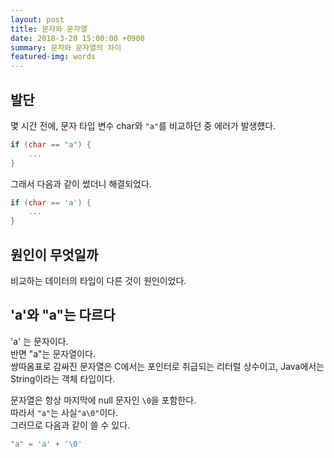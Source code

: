 ```yaml
---
layout: post
title: 문자와 문자열
date: 2018-3-20 15:00:00 +0900
summary: 문자와 문자열의 차이
featured-img: words
---
```


## 발단
몇 시간 전에, 문자 타입 변수 char와 `"a"`를 비교하던 중 에러가 발생헀다.

```c
if (char == "a") {
	...
}
```
그래서 다음과 같이 썼더니 해결되었다.
```c
if (char == 'a') {
	...
}
```
## 원인이 무엇일까
비교하는 데이터의 타입이 다른 것이 원인이었다.


## 'a'와 "a"는 다르다
'a' 는 문자이다.  
반면 "a"는 문자열이다.  
쌍따옴표로 감싸진 문자열은 C에서는 포인터로 취급되는 리터럴 상수이고, Java에서는 String이라는 객체 타입이다.

문자열은 항상 마지막에 null 문자인 `\0`을 포함한다.  
따라서 `"a"`는 사실`"a\0"`이다.  
그러므로 다음과 같이 쓸 수 있다.
```c
"a" = 'a' + '\0'
```
